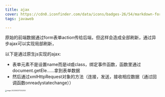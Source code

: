 ```yaml
---
title: ajax
cover: https://cdn0.iconfinder.com/data/icons/badges-26/54/markdown-format-mark-down-arrow-sign-badge-1024.png
tags: javaweb 

---
```


原始的前端数据通过form表单action传给后端，但这样会造成全部刷新，通过异步ajax可以实现局部刷新，

以下是通过原生js实现的ajax:

- 表单元素不是设置name而是id或class，绑定事件函数，函数里通过document.getEle……拿到表单数据
- 然后通过xmlHttpRequest对象的方法（连接，发送，接收相应数据（通过回调函数onreadystatechange））

<img src="https://afly0321.oss-cn-hangzhou.aliyuncs.com/img/image-20230903171202050.png" alt="image-20230903171202050" style="zoom: 33%;" />